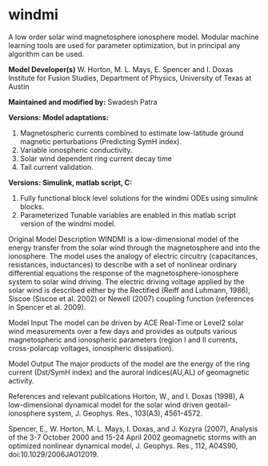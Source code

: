 # windmi
A low order solar wind magnetosphere ionosphere model. Modular machine learning tools are used for parameter optimization, but in principal any algorithm can be used.

**Model Developer(s)**
W. Horton, M. L. Mays, E. Spencer and I. Doxas
Institute for Fusion Studies, Department of Physics, University of Texas at Austin

**Maintained and modified by:**
Swadesh Patra

**Versions: Model adaptations:**
1. Magnetospheric currents combined to estimate low-latitude ground magnetic perturbations (Predicting SymH index).
2. Variable ionospheric conductivity.
3. Solar wind dependent ring current decay time
4. Tail current validation. 

**Versions: Simulink, matlab script, C:**
1. Fully functional block level solutions for the windmi ODEs using simulink blocks.
2. Parameterized Tunable variables are enabled in this matlab script version of the windmi model. 



Original Model Description
WINDMI is a low-dimensional model of the energy transfer from the solar wind through the magnetosphere and into the ionosphere. The model uses the analogy of electric circuitry (capacitances, resistances, inductances) to describe with a set of nonlinear ordinary differential equations the response of the magnetosphere-ionosphere system to solar wind driving. The electric driving voltage applied by the solar wind is described either by the Rectified (Reiff and Luhmann, 1986), Siscoe (Siscoe et al. 2002) or Newell (2007) coupling function (references in Spencer et al. 2009).

Model Input
The model can be driven by ACE Real-Time or Level2 solar wind measurements over a few days and provides as outputs various magnetospheric and ionospheric parameters (region I and II currents, cross-polarcap voltages, ionospheric dissipation).

Model Output
The major products of the model are the energy of the ring current (Dst/SymH index) and the auroral indices(AU,AL) of geomagnetic activity.

References and relevant publications
Horton, W., and I. Doxas (1998), A low-dimensional dynamical model for the  solar wind  driven geotail-ionosphere  system, J.  Geophys. Res., 103(A3), 4561-4572.

Spencer, E.,  W. Horton, M. L.  Mays, I. Doxas, and  J. Kozyra (2007), Analysis  of the  3-7 October  2000 and  15-24 April  2002 geomagnetic storms with an optimized  nonlinear dynamical model, J. Geophys. Res., 112, A04S90, doi:10.1029/2006JA012019.
